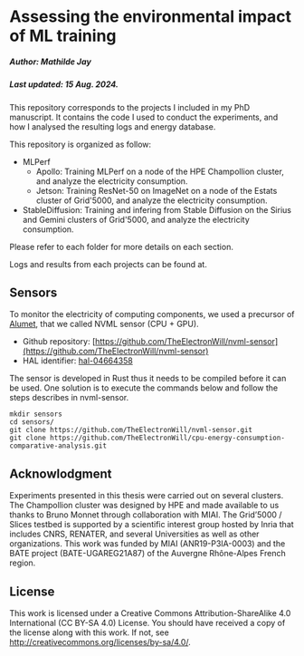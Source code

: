 # Assessing the environmental impact of ML training
##### Author: Mathilde Jay    
##### Last updated: 15 Aug. 2024.

This repository corresponds to the projects I included in my PhD manuscript. It contains the code I used to conduct the experiments, and how I analysed the resulting logs and energy database.

This repository is organized as follow:
- MLPerf   
    - Apollo: Training MLPerf on a node of the HPE Champollion cluster, and analyze the electricity consumption.   
    - Jetson: Training ResNet-50 on ImageNet on a node of the Estats cluster of Grid'5000, and analyze the electricity consumption.   
- StableDiffusion: Training and infering from Stable Diffusion on the Sirius and Gemini clusters of Grid'5000, and analyze the electricity consumption.   

Please refer to each folder for more details on each section.

Logs and results from each projects can be found at.

## Sensors
To monitor the electricity of computing components, we used a precursor of [Alumet](https://alumet.dev/), that we called NVML sensor (CPU + GPU).
- Github repository: [https://github.com/TheElectronWill/nvml-sensor](https://github.com/TheElectronWill/nvml-sensor)
- HAL identifier: [hal-04664358](https://hal.science/hal-04664358)

The sensor is developed in Rust thus it needs to be compiled before it can be used. One solution is to execute the commands below and follow the steps describes in nvml-sensor.

``` 
mkdir sensors
cd sensors/
git clone https://github.com/TheElectronWill/nvml-sensor.git
git clone https://github.com/TheElectronWill/cpu-energy-consumption-comparative-analysis.git
```

## Acknowlodgment
Experiments presented in this thesis were carried out on several clusters. The Champollion cluster was designed by HPE and made available to us thanks to Bruno Monnet through collaboration with MIAI. The Grid’5000 / Slices testbed is supported by a scientific interest group hosted by Inria that includes CNRS, RENATER, and several Universities as well as other organizations. This work was funded by MIAI (ANR19-P3IA-0003) and the BATE project (BATE-UGAREG21A87) of the Auvergne Rhône-Alpes French region.

## License
This work is licensed under a Creative Commons Attribution-ShareAlike 4.0 International (CC BY-SA 4.0) License.
You should have received a copy of the license along with this work. If not, see http://creativecommons.org/licenses/by-sa/4.0/.